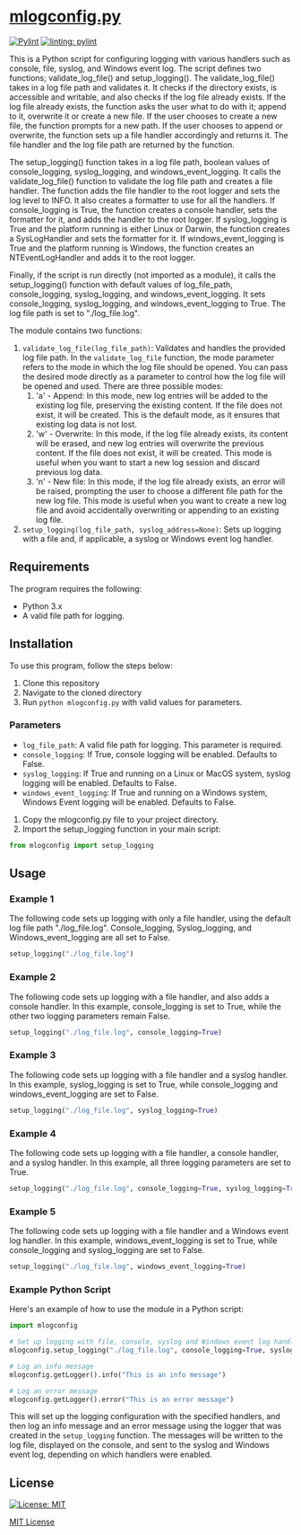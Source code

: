 # [mlogconfig.py](mlogconfig.py)

[![Pylint](https://github.com/talltechy/logger/actions/workflows/pylint.yml/badge.svg)](https://github.com/talltechy/logger/actions/workflows/pylint.yml)
[![linting: pylint](https://img.shields.io/badge/linting-pylint-yellowgreen)](https://github.com/pylint-dev/pylint)

This is a Python script for configuring logging with various handlers such as console, file, syslog, and Windows event log. The script defines two functions; validate_log_file() and setup_logging(). The validate_log_file() takes in a log file path and validates it. It checks if the directory exists, is accessible and writable, and also checks if the log file already exists. If the log file already exists, the function asks the user what to do with it; append to it, overwrite it or create a new file. If the user chooses to create a new file, the function prompts for a new path. If the user chooses to append or overwrite, the function sets up a file handler accordingly and returns it. The file handler and the log file path are returned by the function.

The setup_logging() function takes in a log file path, boolean values of console_logging, syslog_logging, and windows_event_logging. It calls the validate_log_file() function to validate the log file path and creates a file handler. The function adds the file handler to the root logger and sets the log level to INFO. It also creates a formatter to use for all the handlers. If console_logging is True, the function creates a console handler, sets the formatter for it, and adds the handler to the root logger. If syslog_logging is True and the platform running is either Linux or Darwin, the function creates a SysLogHandler and sets the formatter for it. If windows_event_logging is True and the platform running is Windows, the function creates an NTEventLogHandler and adds it to the root logger.

Finally, if the script is run directly (not imported as a module), it calls the setup_logging() function with default values of log_file_path, console_logging, syslog_logging, and windows_event_logging. It sets console_logging, syslog_logging, and windows_event_logging to True. The log file path is set to "./log_file.log".

The module contains two functions:

1. `validate_log_file(log_file_path)`: Validates and handles the provided log file path. In the `validate_log_file` function, the mode parameter refers to the mode in which the log file should be opened. You can pass the desired mode directly as a parameter to control how the log file will be opened and used. There are three possible modes:
   1. 'a' - Append: In this mode, new log entries will be added to the existing log file, preserving the existing content. If the file does not exist, it will be created. This is the default mode, as it ensures that existing log data is not lost.
   2. 'w' - Overwrite: In this mode, if the log file already exists, its content will be erased, and new log entries will overwrite the previous content. If the file does not exist, it will be created. This mode is useful when you want to start a new log session and discard previous log data.
   3. 'n' - New file: In this mode, if the log file already exists, an error will be raised, prompting the user to choose a different file path for the new log file. This mode is useful when you want to create a new log file and avoid accidentally overwriting or appending to an existing log file.
1. `setup_logging(log_file_path, syslog_address=None)`: Sets up logging with a file and, if applicable, a syslog or Windows event log handler.

## Requirements

The program requires the following:

- Python 3.x
- A valid file path for logging.

## Installation

To use this program, follow the steps below:

1. Clone this repository
2. Navigate to the cloned directory
3. Run `python mlogconfig.py` with valid values for parameters.

### **Parameters**

- `log_file_path`: A valid file path for logging. This parameter is required.
- `console_logging`: If True, console logging will be enabled. Defaults to False.
- `syslog_logging`: If True and running on a Linux or MacOS system, syslog logging will be enabled. Defaults to False.
- `windows_event_logging`: If True and running on a Windows system, Windows Event logging will be enabled. Defaults to False.

1. Copy the mlogconfig.py file to your project directory.
2. Import the setup_logging function in your main script:

```python
from mlogconfig import setup_logging
```

## Usage

### Example 1

The following code sets up logging with only a file handler, using the default log file path "./log_file.log". Console_logging, Syslog_logging, and Windows_event_logging are all set to False.

```python
setup_logging("./log_file.log")
```

### Example 2

The following code sets up logging with a file handler, and also adds a console handler. In this example, console_logging is set to True, while the other two logging parameters remain False.

```python
setup_logging("./log_file.log", console_logging=True)
```

### Example 3

The following code sets up logging with a file handler and a syslog handler. In this example, syslog_logging is set to True, while console_logging and windows_event_logging are set to False.

```python
setup_logging("./log_file.log", syslog_logging=True)
```

### Example 4

The following code sets up logging with a file handler, a console handler, and a syslog handler. In this example, all three logging parameters are set to True.

```python
setup_logging("./log_file.log", console_logging=True, syslog_logging=True)
```

### Example 5

The following code sets up logging with a file handler and a Windows event log handler. In this example, windows_event_logging is set to True, while console_logging and syslog_logging are set to False.

```python
setup_logging("./log_file.log", windows_event_logging=True)
```

### Example Python Script

Here's an example of how to use the module in a Python script:

```python
import mlogconfig

# Set up logging with file, console, syslog and Windows event log handlers
mlogconfig.setup_logging("./log_file.log", console_logging=True, syslog_logging=True, windows_event_logging=True)

# Log an info message
mlogconfig.getLogger().info("This is an info message")

# Log an error message
mlogconfig.getLogger().error("This is an error message")
```

This will set up the logging configuration with the specified handlers, and then log an info message and an error message using the logger that was created in the `setup_logging` function. The messages will be written to the log file, displayed on the console, and sent to the syslog and Windows event log, depending on which handlers were enabled.

## License

[![License: MIT](https://img.shields.io/badge/License-MIT-yellow.svg)](https://opensource.org/licenses/MIT)

[MIT License](LICENSE.md)
